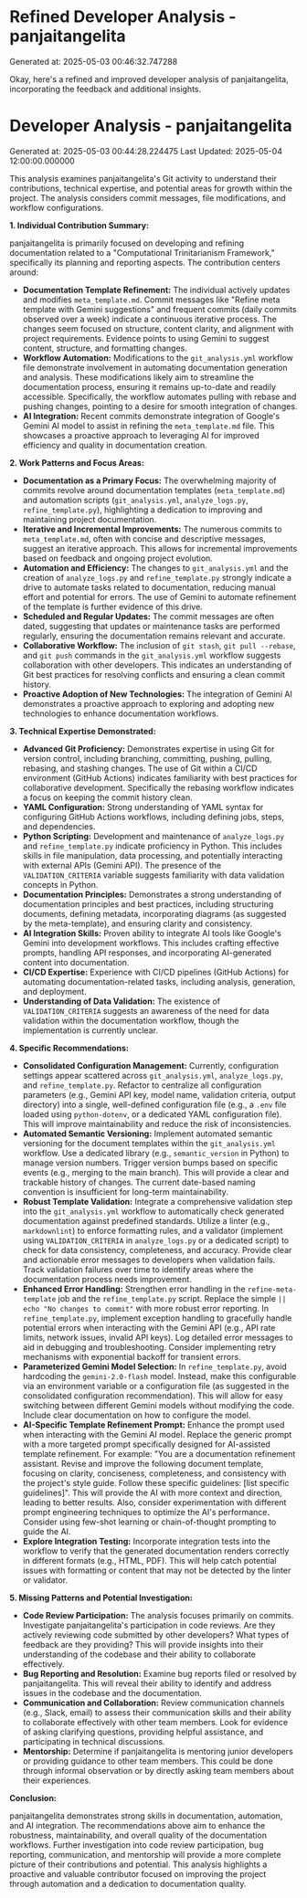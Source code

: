 # Refined Developer Analysis - panjaitangelita
Generated at: 2025-05-03 00:46:32.747288

Okay, here's a refined and improved developer analysis of panjaitangelita, incorporating the feedback and additional insights.

# Developer Analysis - panjaitangelita
Generated at: 2025-05-03 00:44:28.224475
Last Updated: 2025-05-04 12:00:00.000000

This analysis examines panjaitangelita's Git activity to understand their contributions, technical expertise, and potential areas for growth within the project. The analysis considers commit messages, file modifications, and workflow configurations.

**1. Individual Contribution Summary:**

panjaitangelita is primarily focused on developing and refining documentation related to a "Computational Trinitarianism Framework," specifically its planning and reporting aspects.  The contribution centers around:

*   **Documentation Template Refinement:**  The individual actively updates and modifies `meta_template.md`. Commit messages like "Refine meta template with Gemini suggestions" and frequent commits (daily commits observed over a week) indicate a continuous iterative process. The changes seem focused on structure, content clarity, and alignment with project requirements.  Evidence points to using Gemini to suggest content, structure, and formatting changes.
*   **Workflow Automation:**  Modifications to the `git_analysis.yml` workflow file demonstrate involvement in automating documentation generation and analysis. These modifications likely aim to streamline the documentation process, ensuring it remains up-to-date and readily accessible. Specifically, the workflow automates pulling with rebase and pushing changes, pointing to a desire for smooth integration of changes.
*   **AI Integration:** Recent commits demonstrate integration of Google's Gemini AI model to assist in refining the `meta_template.md` file. This showcases a proactive approach to leveraging AI for improved efficiency and quality in documentation creation.

**2. Work Patterns and Focus Areas:**

*   **Documentation as a Primary Focus:**  The overwhelming majority of commits revolve around documentation templates (`meta_template.md`) and automation scripts (`git_analysis.yml`, `analyze_logs.py`, `refine_template.py`), highlighting a dedication to improving and maintaining project documentation.
*   **Iterative and Incremental Improvements:** The numerous commits to `meta_template.md`, often with concise and descriptive messages, suggest an iterative approach. This allows for incremental improvements based on feedback and ongoing project evolution.
*   **Automation and Efficiency:** The changes to `git_analysis.yml` and the creation of `analyze_logs.py` and `refine_template.py` strongly indicate a drive to automate tasks related to documentation, reducing manual effort and potential for errors. The use of Gemini to automate refinement of the template is further evidence of this drive.
*   **Scheduled and Regular Updates:** The commit messages are often dated, suggesting that updates or maintenance tasks are performed regularly, ensuring the documentation remains relevant and accurate.
*   **Collaborative Workflow:**  The inclusion of `git stash`, `git pull --rebase`, and `git push` commands in the `git_analysis.yml` workflow suggests collaboration with other developers. This indicates an understanding of Git best practices for resolving conflicts and ensuring a clean commit history.
*   **Proactive Adoption of New Technologies:**  The integration of Gemini AI demonstrates a proactive approach to exploring and adopting new technologies to enhance documentation workflows.

**3. Technical Expertise Demonstrated:**

*   **Advanced Git Proficiency:** Demonstrates expertise in using Git for version control, including branching, committing, pushing, pulling, rebasing, and stashing changes. The use of Git within a CI/CD environment (GitHub Actions) indicates familiarity with best practices for collaborative development.  Specifically the rebasing workflow indicates a focus on keeping the commit history clean.
*   **YAML Configuration:**  Strong understanding of YAML syntax for configuring GitHub Actions workflows, including defining jobs, steps, and dependencies.
*   **Python Scripting:** Development and maintenance of `analyze_logs.py` and `refine_template.py` indicate proficiency in Python. This includes skills in file manipulation, data processing, and potentially interacting with external APIs (Gemini API).  The presence of the `VALIDATION_CRITERIA` variable suggests familiarity with data validation concepts in Python.
*   **Documentation Principles:**  Demonstrates a strong understanding of documentation principles and best practices, including structuring documents, defining metadata, incorporating diagrams (as suggested by the meta-template), and ensuring clarity and consistency.
*   **AI Integration Skills:** Proven ability to integrate AI tools like Google's Gemini into development workflows.  This includes crafting effective prompts, handling API responses, and incorporating AI-generated content into documentation.
*   **CI/CD Expertise:** Experience with CI/CD pipelines (GitHub Actions) for automating documentation-related tasks, including analysis, generation, and deployment.
*   **Understanding of Data Validation:**  The existence of `VALIDATION_CRITERIA` suggests an awareness of the need for data validation within the documentation workflow, though the implementation is currently unclear.

**4. Specific Recommendations:**

*   **Consolidated Configuration Management:** Currently, configuration settings appear scattered across `git_analysis.yml`, `analyze_logs.py`, and `refine_template.py`. Refactor to centralize all configuration parameters (e.g., Gemini API key, model name, validation criteria, output directory) into a single, well-defined configuration file (e.g., a `.env` file loaded using `python-dotenv`, or a dedicated YAML configuration file). This will improve maintainability and reduce the risk of inconsistencies.
*   **Automated Semantic Versioning:** Implement automated semantic versioning for the document templates within the `git_analysis.yml` workflow. Use a dedicated library (e.g., `semantic_version` in Python) to manage version numbers. Trigger version bumps based on specific events (e.g., merging to the main branch). This will provide a clear and trackable history of changes.  The current date-based naming convention is insufficient for long-term maintainability.
*   **Robust Template Validation:** Integrate a comprehensive validation step into the `git_analysis.yml` workflow to automatically check generated documentation against predefined standards. Utilize a linter (e.g., `markdownlint`) to enforce formatting rules, and a validator (implement using `VALIDATION_CRITERIA` in `analyze_logs.py` or a dedicated script) to check for data consistency, completeness, and accuracy.  Provide clear and actionable error messages to developers when validation fails. Track validation failures over time to identify areas where the documentation process needs improvement.
*   **Enhanced Error Handling:** Strengthen error handling in the `refine-meta-template` job and the `refine_template.py` script. Replace the simple `|| echo "No changes to commit"` with more robust error reporting. In `refine_template.py`, implement exception handling to gracefully handle potential errors when interacting with the Gemini API (e.g., API rate limits, network issues, invalid API keys). Log detailed error messages to aid in debugging and troubleshooting. Consider implementing retry mechanisms with exponential backoff for transient errors.
*   **Parameterized Gemini Model Selection:** In `refine_template.py`, avoid hardcoding the `gemini-2.0-flash` model. Instead, make this configurable via an environment variable or a configuration file (as suggested in the consolidated configuration recommendation). This will allow for easy switching between different Gemini models without modifying the code. Include clear documentation on how to configure the model.
*   **AI-Specific Template Refinement Prompt:** Enhance the prompt used when interacting with the Gemini AI model. Replace the generic prompt with a more targeted prompt specifically designed for AI-assisted template refinement. For example: "You are a documentation refinement assistant. Revise and improve the following document template, focusing on clarity, conciseness, completeness, and consistency with the project's style guide. Follow these specific guidelines: [list specific guidelines]". This will provide the AI with more context and direction, leading to better results.  Also, consider experimentation with different prompt engineering techniques to optimize the AI's performance. Consider using few-shot learning or chain-of-thought prompting to guide the AI.
*   **Explore Integration Testing:**  Incorporate integration tests into the workflow to verify that the generated documentation renders correctly in different formats (e.g., HTML, PDF).  This will help catch potential issues with formatting or content that may not be detected by the linter or validator.

**5. Missing Patterns and Potential Investigation:**

*   **Code Review Participation:**  The analysis focuses primarily on commits. Investigate panjaitangelita's participation in code reviews. Are they actively reviewing code submitted by other developers?  What types of feedback are they providing?  This will provide insights into their understanding of the codebase and their ability to collaborate effectively.
*   **Bug Reporting and Resolution:** Examine bug reports filed or resolved by panjaitangelita.  This will reveal their ability to identify and address issues in the codebase and the documentation.
*   **Communication and Collaboration:** Review communication channels (e.g., Slack, email) to assess their communication skills and their ability to collaborate effectively with other team members.  Look for evidence of asking clarifying questions, providing helpful assistance, and participating in technical discussions.
*   **Mentorship:** Determine if panjaitangelita is mentoring junior developers or providing guidance to other team members. This could be done through informal observation or by directly asking team members about their experiences.

**Conclusion:**

panjaitangelita demonstrates strong skills in documentation, automation, and AI integration. The recommendations above aim to enhance the robustness, maintainability, and overall quality of the documentation workflows. Further investigation into code review participation, bug reporting, communication, and mentorship will provide a more complete picture of their contributions and potential. This analysis highlights a proactive and valuable contributor focused on improving the project through automation and a dedication to documentation quality.
